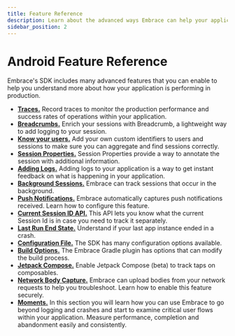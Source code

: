 ```yaml
---
title: Feature Reference
description: Learn about the advanced ways Embrace can help your application
sidebar_position: 2
---
```


# Android Feature Reference

Embrace's SDK includes many advanced features that you can enable to help you understand more about
how your application is performing in production.

* [**Traces.**](/android/features/traces.md) Record traces to monitor the production performance and success rates of operations within your application.
* [**Breadcrumbs.**](/android/features/breadcrumbs.md) Enrich your sessions with Breadcrumb, a lightweight way to add logging to your session. 
* [**Know your users.**](/android/features/identify-users.md) Add your own custom identifiers to users and sessions to make sure you can aggregate and find sessions correctly.
* [**Session Properties.**](/android/features/session-properties.md) Session Properties provide a way to annotate the session with additional information.
* [**Adding Logs.**](/android/features/log-message-api.md) Adding logs to your application is a way to get instant feedback on what is happening in your application.
* [**Background Sessions.**](/android/features/background-sessions.md) Embrace can track sessions that occur in the background.
* [**Push Notifications.**](/android/features/push-notifications.md) Embrace automatically captures push notifications received. Learn how to configure this feature.
* [**Current Session ID API.**](/android/features/current-session-id-api.md) This API lets you know what the current Session Id is in case you need to track it separately.
* [**Last Run End State.**](/android/features/last-run-end-state.md) Understand if your last app instance ended in a crash.
* [**Configuration File.**](/android/features/configuration-file.md) The SDK has many configuration options available.
* [**Build Options.**](/android/features/build-options.md) The Embrace Gradle plugin has options that can modify the build process.
* [**Jetpack Compose.**](/android/features/jetpack-compose.md) Enable Jetpack Compose (beta) to track taps on composables.
* [**Network Body Capture.**](/android/features/network-body-capture.md) Embrace can upload bodies from your network requests to help you troubleshoot. Learn how to enable this feature securely.
* [**Moments.**](/android/features/moments.md) In this section you will learn how you can use Embrace to go beyond logging and crashes and start to examine critical user flows within your application. Measure performance, completion and abandonment easily and consistently.
